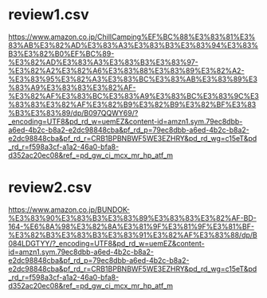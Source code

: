 # review1.csv
https://www.amazon.co.jp/ChillCamping%EF%BC%88%E3%83%81%E3%83%AB%E3%82%AD%E3%83%A3%E3%83%B3%E3%83%94%E3%83%B3%E3%82%B0%EF%BC%89-%E3%82%AD%E3%83%A3%E3%83%B3%E3%83%97-%E3%82%A2%E3%82%A6%E3%83%88%E3%83%89%E3%82%A2-%E3%83%95%E3%82%A3%E3%83%BC%E3%83%AB%E3%83%89%E3%83%A9%E3%83%83%E3%82%AF-%E3%82%AF%E3%83%BC%E3%83%A9%E3%83%BC%E3%83%9C%E3%83%83%E3%82%AF%E3%82%B9%E3%82%B9%E3%82%BF%E3%83%B3%E3%83%89/dp/B097QQWY69/?_encoding=UTF8&pd_rd_w=uemEZ&content-id=amzn1.sym.79ec8dbb-a6ed-4b2c-b8a2-e2dc98848cba&pf_rd_p=79ec8dbb-a6ed-4b2c-b8a2-e2dc98848cba&pf_rd_r=CRB1BPBNBWF5WE3EZHRY&pd_rd_wg=c15eT&pd_rd_r=f598a3cf-a1a2-46a0-bfa8-d352ac20ec08&ref_=pd_gw_ci_mcx_mr_hp_atf_m

# review2.csv
https://www.amazon.co.jp/BUNDOK-%E3%83%90%E3%83%B3%E3%83%89%E3%83%83%E3%82%AF-BD-164-%E6%8A%98%E3%82%8A%E3%81%9F%E3%81%9F%E3%81%BF-%E3%82%B3%E3%83%B3%E3%83%91%E3%82%AF%E3%83%88/dp/B084LDGTYY/?_encoding=UTF8&pd_rd_w=uemEZ&content-id=amzn1.sym.79ec8dbb-a6ed-4b2c-b8a2-e2dc98848cba&pf_rd_p=79ec8dbb-a6ed-4b2c-b8a2-e2dc98848cba&pf_rd_r=CRB1BPBNBWF5WE3EZHRY&pd_rd_wg=c15eT&pd_rd_r=f598a3cf-a1a2-46a0-bfa8-d352ac20ec08&ref_=pd_gw_ci_mcx_mr_hp_atf_m
